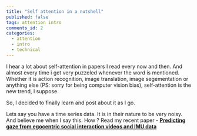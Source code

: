 ```yaml
---
title: "Self attention in a nutshell"
published: false
tags: attention intro
comments_id: 2
categories:
  - attention
  - intro
  - technical
---
```


I hear a lot about self-attention in papers I read every now and then. And almost every time i get very puzzeled whenever the word is mentioned. Whether it is action recognition, image translation, image segementation or anything else (PS: sorry for being computer vision bias), self-attention is the new trend, I suppose. 

So, I decided to finally learn and post about it as I go. 

Lets say you have a time series data. It is in their nature to be very noisy. And believe me when I say this. How ? Read my recent paper - <a href="https://scholar.google.com/citations?view_op=view_citation&hl=en&user=pM6-D7EAAAAJ&citation_for_view=pM6-D7EAAAAJ:u5HHmVD_uO8C"><b>Predicting gaze from egocentric social interaction videos and IMU data</b></a>
